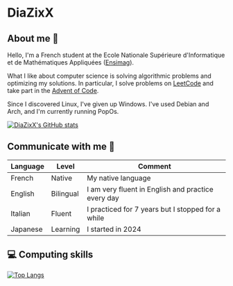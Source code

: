 # DiaZixX

## About me :speech_balloon:

Hello, I'm a French student at the Ecole Nationale Supérieure d'Informatique et de Mathématiques Appliquées ([Ensimag](https://ensimag.grenoble-inp.fr/)). 


What I like about computer science is solving algorithmic problems and optimizing my solutions. In particular, I solve problems on [LeetCode](https://leetcode.com/DiaZixX/) and take part in the [Advent of Code](https://adventofcode.com/).


Since I discovered Linux, I've given up Windows. I've used Debian and Arch, and I'm currently running PopOs.

[![DiaZixX's GitHub stats](https://github-readme-stats.vercel.app/api?username=diazixx&theme=monokai)](https://github.com/diazixx/github-readme-stats)

## Communicate with me :hugs:

Language | Level     | Comment
---------|-----------|--------
French   | Native    | My native language
English  | Bilingual | I am very fluent in English and practice every day
Italian  | Fluent    | I practiced for 7 years but I stopped for a while
Japanese | Learning  | I started in 2024

## 💻 Computing skills

[![Top Langs](https://github-readme-stats.vercel.app/api/top-langs/?username=diazixx&layout=donut&theme=monokai)](https://github.com/diazixx/github-readme-stats)

